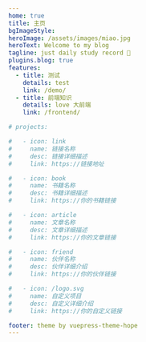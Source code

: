 ```yaml
---
home: true
title: 主页
bgImageStyle:
heroImage: /assets/images/miao.jpg
heroText: Welcome to my blog
tagline: just daily study record 📌
plugins.blog: true
features:
  - title: 测试
    details: test
    link: /demo/
  - title: 前端知识
    details: love 大前端
    link: /frontend/

# projects:

#   - icon: link
#     name: 链接名称
#     desc: 链接详细描述
#     link: https://链接地址

#   - icon: book
#     name: 书籍名称
#     desc: 书籍详细描述
#     link: https://你的书籍链接

#   - icon: article
#     name: 文章名称
#     desc: 文章详细描述
#     link: https://你的文章链接

#   - icon: friend
#     name: 伙伴名称
#     desc: 伙伴详细介绍
#     link: https://你的伙伴链接

#   - icon: /logo.svg
#     name: 自定义项目
#     desc: 自定义详细介绍
#     link: https://你的自定义链接

footer: theme by vuepress-theme-hope
---
```


<!-- 这是一个博客主页的案例。

要使用此布局，你应该在页面前端设置 `layout: BlogHome` 和 `home: true`。

相关配置文档请见 [博客主页](https://theme-hope.vuejs.press/zh/guide/blog/home/)。 -->

<!-- 为什么在这里用不了html和vue -->

<!--
这是一个
多行注释
-->
